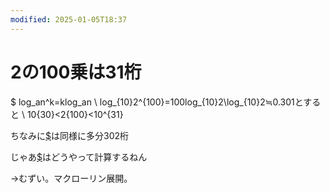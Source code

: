 ```yaml
---
modified: 2025-01-05T18:37
---
```

# 2の100乗は31桁

$ log_an^k=klog_an \ log_{10}2^{100}=100log_{10}2\log_{10}2≒0.301とすると \ 10{30}<2{100}<10^{31}

ちなみに[$](https://www.notion.so2%5E%7B1000%7D)は同様に多分302桁

じゃあ[$](https://www.notion.solog_%7B10%7D2)はどうやって計算するねん

→むずい。マクローリン展開。